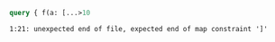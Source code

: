 ```graphql
query { f(a: [...>10
```

```
1:21: unexpected end of file, expected end of map constraint ']'
```
